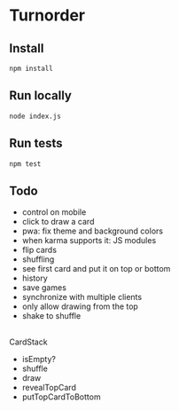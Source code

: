 # Turnorder

## Install

`npm install`

## Run locally

`node index.js`

## Run tests

`npm test`

## Todo

- control on mobile
- click to draw a card
- pwa: fix theme and background colors
- when karma supports it: JS modules
- flip cards
- shuffling
- see first card and put it on top or bottom
- history
- save games
- synchronize with multiple clients
- only allow drawing from the top
- shake to shuffle



##


CardStack

- isEmpty?
- shuffle
- draw
- revealTopCard
- putTopCardToBottom

